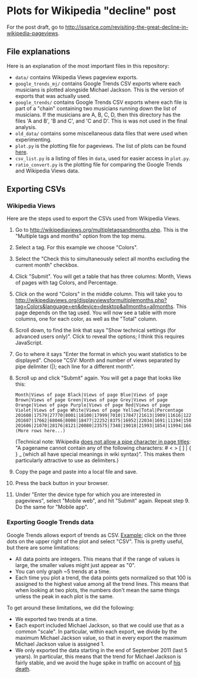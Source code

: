 # Plots for Wikipedia "decline" post

For the post draft, go to
<http://issarice.com/revisiting-the-great-decline-in-wikipedia-pageviews>.

## File explanations

Here is an explanation of the most important files in this repository:

  * `data/` contains Wikipedia Views pageview exports.
  * `google_trends_mj/` contains Google Trends CSV exports where each
    musicians is plotted alongside Michael Jackson.
    This is the version of exports that was actually used.
  * `google_trends/` contains Google Trends CSV exports where each file
    is part of a "chain" containing two musicians running down the list
    of musicians.
    If the musicians are A, B, C, D, then this directory has the files
    'A and B', 'B and C', and 'C and D'.
    This is was not used in the final analysis.
  * `old_data/` contains some miscellaneous data files that were used
    when experimenting.
  * `plot.py` is the plotting file for pageviews.
    The list of plots can be found [here][plots_dir].
  * `csv_list.py` is a listing of files in `data`, used for easier
    access in `plot.py`.
  * `ratio_convert.py` is the plotting file for comparing the Google
    Trends and Wikipedia Views data.

## Exporting CSVs

### Wikipedia Views

Here are the steps used to export the CSVs used from Wikipedia Views.

1.  Go to <http://wikipediaviews.org/multipletagsandmonths.php>.
    This is the "Multiple tags and months" option from the top menu.
2.  Select a tag.
    For this example we choose "Colors".
3.  Select the "Check this to simultaneously select all months excluding the
    current month" checkbox.
4.  Click "Submit".
    You will get a table that has three columns: Month, Views of pages with tag
    Colors, and Percentage.
5.  Click on the word "Colors" in the middle column.
    This will take you to
    <http://wikipediaviews.org/displayviewsformultiplemonths.php?tag=Colors&language=en&device=desktop&allmonths=allmonths>.
    This page depends on the tag used.
    You will now see a table with more columns, one for each color, as well as
    the "Total" column.
6.  Scroll down, to find the link that says "Show technical settings (for
    advanced users only)".
    Click to reveal the options; I think this requires JavaScript.
7.  Go to where it says "Enter the format in which you want statistics to be
    displayed".
    Choose "CSV: Month and number of views separated by pipe delimiter (|);
    each line for a different month".
8.  Scroll up and click "Submit" again.
    You will get a page that looks like this:

        Month|Views of page Black|Views of page Blue|Views of page Brown|Views of page Green|Views of page Grey|Views of page Orange|Views of page Purple|Views of page Red|Views of page Violet|Views of page White|Views of page Yellow|Total|Percentage
        201608|17579|27770|8001|18100|17999|7010|17847|21613|1909|11616|12246|161690|0.3
        201607|17662|68046|8008|18477|22252|8375|16952|22034|1691|11194|15013|209704|0.4
        201606|21070|28176|8121|20080|23575|7348|19018|21993|1854|11994|16637|179866|0.3
        (More rows here...)

    (Technical note: Wikipedia
    [does not allow a pipe character in page titles][pageres]:
    "A pagename cannot contain any of the following
    characters: # \< \> [ ] | { } \_ (which all have special meanings in wiki
    syntax)".
    This makes them particularly attractive to use as delimiters.)

9.  Copy the page and paste into a local file and save.
10. Press the back button in your browser.
11. Under "Enter the device type for which you are interested in pageviews",
    select "Mobile web", and hit "Submit" again.
    Repeat step 9.
    Do the same for "Mobile app".

### Exporting Google Trends data

Google Trends allows export of trends as CSV.
[Example][gt_eg]; click on the three dots on the upper right of the plot and
select "CSV".
This is pretty useful, but there are some limitations:

  * All data points are integers.
    This means that if the range of values is large, the smaller values might
    just appear as "0".
  * You can only graph ~5 trends at a time.
  * Each time you plot a trend, the data points gets normalized so that 100 is
    assigned to the highest value among all the trend lines.
    This means that when looking at two plots, the numbers don't mean the same
    things unless the peak in each plot is the same.

To get around these limitations, we did the following:

  * We exported two trends at a time.
  * Each export included Michael Jackson, so that we could use that as a
    common "scale".
    In particular, within each export, we divide by the maximum Michael
    Jackson value, so that in every export the maximum Michael Jackson
    value is assigned 1.
  * We only exported the data starting in the end of September 2011
    (last 5 years). In
    particular, this means that the trend for Michael Jackson is fairly
    stable, and we avoid the huge spike in traffic on account of [his
    death][mj_death].

[pageres]: https://en.wikipedia.org/wiki/Wikipedia:Page_name#Technical_restrictions_and_limitations
[gt_eg]: https://www.google.com/trends/explore?q=Michael%20Jackson,Justin%20Bieber
[mj_death]: https://en.wikipedia.org/wiki/Death_of_Michael_Jackson#Media_and_Internet_coverage
[plots_dir]: http://23.226.229.10/~issa/pageview_plots/
